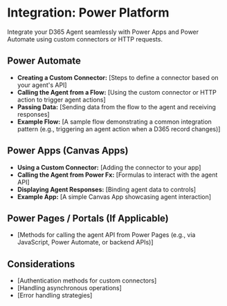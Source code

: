 # Integration: Power Platform

Integrate your D365 Agent seamlessly with Power Apps and Power Automate using custom connectors or HTTP requests.

## Power Automate

*   **Creating a Custom Connector:** [Steps to define a connector based on your agent's API]
*   **Calling the Agent from a Flow:** [Using the custom connector or HTTP action to trigger agent actions]
*   **Passing Data:** [Sending data from the flow to the agent and receiving responses]
*   **Example Flow:** [A sample flow demonstrating a common integration pattern (e.g., triggering an agent action when a D365 record changes)]

## Power Apps (Canvas Apps)

*   **Using a Custom Connector:** [Adding the connector to your app]
*   **Calling the Agent from Power Fx:** [Formulas to interact with the agent API]
*   **Displaying Agent Responses:** [Binding agent data to controls]
*   **Example App:** [A simple Canvas App showcasing agent interaction]

## Power Pages / Portals (If Applicable)

*   [Methods for calling the agent API from Power Pages (e.g., via JavaScript, Power Automate, or backend APIs)]

## Considerations

*   [Authentication methods for custom connectors]
*   [Handling asynchronous operations]
*   [Error handling strategies]
